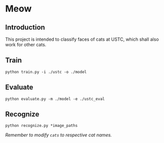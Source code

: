 # Meow
## Introduction
This project is intended to classify faces of cats at USTC, which shall also work for other cats.

## Train
`python train.py -i ./ustc -o ./model`

## Evaluate
`python evaluate.py -m ./model -e ./ustc_eval`

## Recognize
`python recognize.py *image_paths`

_Remember to modify `cats` to respective cat names._
